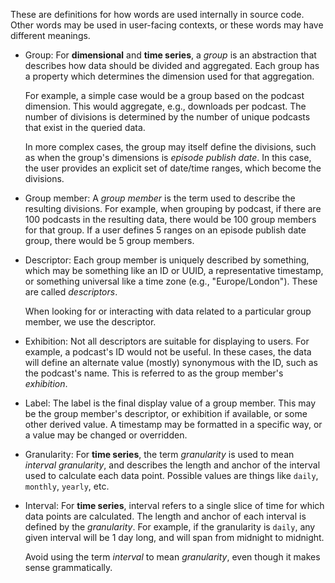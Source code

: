 These are definitions for how words are used internally in source code. Other words may be used in user-facing contexts, or these words may have different meanings.

- Group: For **dimensional** and **time series**, a _group_ is an abstraction that describes how data should be divided and aggregated. Each group has a property which determines the dimension used for that aggregation.

    For example, a simple case would be a group based on the podcast dimension. This would aggregate, e.g., downloads per podcast. The number of divisions is determined by the number of unique podcasts that exist in the queried data.

    In more complex cases, the group may itself define the divisions, such as when the group's dimensions is _episode publish date_. In this case, the user provides an explicit set of date/time ranges, which become the divisions.
- Group member: A _group member_ is the term used to describe the resulting divisions. For example, when grouping by podcast, if there are 100 podcasts in the resulting data, there would be 100 group members for that group. If a user defines 5 ranges on an episode publish date group, there would be 5 group members.
- Descriptor: Each group member is uniquely described by something, which may be something like an ID or UUID, a representative timestamp, or something universal like a time zone (e.g., "Europe/London"). These are called _descriptors_.

    When looking for or interacting with data related to a particular group member, we use the descriptor.
- Exhibition: Not all descriptors are suitable for displaying to users. For example, a podcast's ID would not be useful. In these cases, the data will define an alternate value (mostly) synonymous with the ID, such as the podcast's name. This is referred to as the group member's _exhibition_.
- Label: The label is the final display value of a group member. This may be the group member's descriptor, or exhibition if available, or some other derived value. A timestamp may be formatted in a specific way, or a value may be changed or overridden.
- Granularity: For **time series**, the term _granularity_ is used to mean _interval granularity_, and describes the length and anchor of the interval used to calculate each data point. Possible values are things like `daily`, `monthly`, `yearly`, etc.
- Interval: For **time series**, interval refers to a single slice of time for which data points are calculated. The length and anchor of each interval is defined by the _granularity_. For example, if the granularity is `daily`, any given interval will be 1 day long, and will span from midnight to midnight.

    Avoid using the term _interval_ to mean _granularity_, even though it makes sense grammatically.
